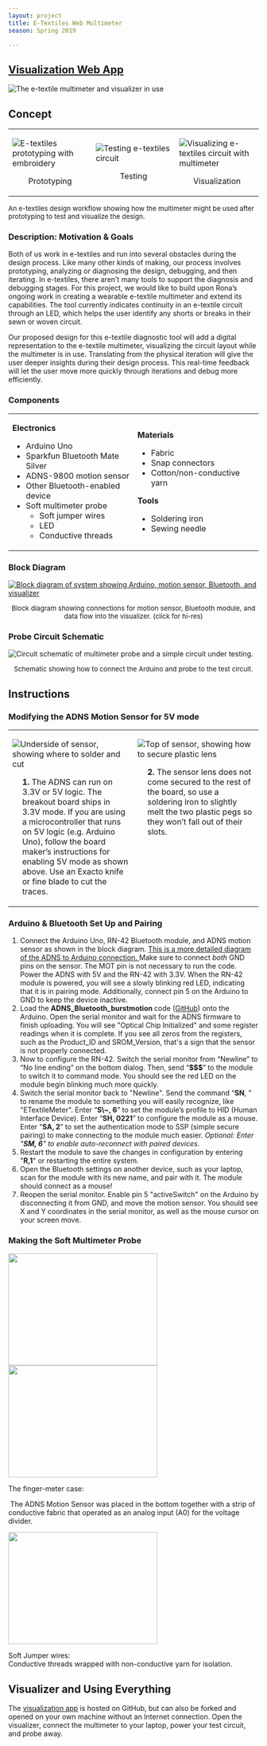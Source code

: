 ```yaml
---
layout: project
title: E-Textiles Web Multimeter
season: Spring 2019

---
```

## [Visualization Web App](/projects/ETextileMultimeter/main)

![The e-textile multimeter and visualizer in use](./documentation/cover.jpg)

## Concept

<table style="width: 100%; border-collapse: collapse; margin-left: auto; margin-right: auto;" border="0" cellspacing="0" cellpadding="0"> <tbody> <tr>
<td style="width: 33.3333%;">
<p><img src="./documentation/prototyping.jpg" alt="E-textiles prototyping with embroidery"></p>
<p style="text-align: center;">Prototyping</p>
</td>
<td style="width: 33.3333%;">
<p><img src="./documentation/testing.jpg" alt="Testing e-textiles circuit"></p>
<p style="text-align: center;">Testing</p>
</td>
<td style="width: 33.3333%;">
<p><img src="./documentation/visualization.jpg" alt="Visualizing e-textiles circuit with multimeter"></p>
<p style="text-align: center;">Visualization</p>
</td>
</tr></tbody></table>
<p><span style="font-size: 10pt;">An e-textiles design workflow showing how the multimeter might be used after prototyping to test and visualize the design.</span></p>

### Description: Motivation & Goals

Both of us work in e-textiles and run into several obstacles during the design process. Like many other kinds of making, our process involves prototyping, analyzing or diagnosing the design, debugging, and then iterating. In e-textiles, there aren’t many tools to support the diagnosis and debugging stages. For this project, we would like to build upon Rona’s ongoing work in creating a wearable e-textile multimeter and extend its capabilities. The tool currently indicates continuity in an e-textile circuit through an LED, which helps the user identify any shorts or breaks in their sewn or woven circuit.

Our proposed design for this e-textile diagnostic tool will add a digital representation to the e-textile multimeter, visualizing the circuit layout while the multimeter is in use. Translating from the physical iteration will give the user deeper insights during their design process. This real-time feedback will let the user move more quickly through iterations and debug more efficiently.

### Components

<table style="width: 100%;">
<tbody>
<tr>
<td style="width: 50%;">
<p><strong>Electronics</strong></p>
<ul>
<li>Arduino Uno</li>
<li>Sparkfun Bluetooth Mate Silver</li>
<li>ADNS-9800 motion sensor</li>
<li>Other Bluetooth-enabled device</li>
<li>Soft multimeter probe
<ul>
<li>Soft jumper wires </li>
<li>LED</li>
<li>Conductive threads </li>
</ul>
</li>
</ul>
</td>
<td style="width: 50%;">
<p><strong>Materials</strong></p>
<ul>
<li>Fabric</li>
<li>Snap connectors</li>
<li>Cotton/non-conductive yarn</li>
</ul>
<p><strong>Tools</strong></p>
<ul>
<li>Soldering iron</li>
<li>Sewing needle</li>
</ul>
</td>
</tr></tbody></table>

### Block Diagram

<p><a href="./documentation/blockDiagram.png"><img src="./documentation/blockDiagram.png" alt="Block diagram of system showing Arduino, motion sensor, Bluetooth, and visualizer"></a></p>
<p style="text-align: center;"><span style="font-size: 10pt;">Block diagram showing connections for motion sensor, Bluetooth module, and data flow into the visualizer. (click for hi-res)</span></p>

### Probe Circuit Schematic

<p><img src="./documentation/voltmeterCircuit.png" alt="Circuit schematic of multimeter probe and a simple circuit under testing."></p>
<p style="text-align: center;"><span style="font-size: 10pt;">Schematic showing how to connect the Arduino and probe to the test circuit.</span></p>

## Instructions

### Modifying the ADNS Motion Sensor for 5V mode

<table style="width: 100%; border-collapse: collapse;" border="0" cellpadding="0">
<tbody><tr>
<td style="width: 50%;">
<p><img src="./documentation/ADNS_underside.jpg" alt="Underside of sensor, showing where to solder and cut"></p>
<p style="padding-left: 20px;"><span><strong>1.</strong> The ADNS can run on 3.3V or 5V logic. The breakout board ships in 3.3V mode. If you are using a microcontroller that runs on 5V logic (e.g. Arduino Uno), follow the board maker’s instructions for enabling 5V mode as shown above. Use an Exacto knife or fine blade to cut the traces.</span></p>
</td>
<td style="width: 50%; vertical-align: top;">
<p><img src="./documentation/ADNS_topside.jpg" alt="Top of sensor, showing how to secure plastic lens"></p>
<p style="padding-left: 20px;"><strong>2.</strong> The sensor lens does not come secured to the rest of the board, so use a soldering iron to slightly melt the two plastic pegs so they won’t fall out of their slots.</p>
</td>
</tr></tbody></table>

### Arduino & Bluetooth Set Up and Pairing

<ol>
<li>Connect the Arduino Uno, RN-42 Bluetooth module, and ADNS motion sensor as shown in the block diagram. <a href="https://cdn.tindiemedia.com/images/resize/WKNelWheBozH4EhsI_s1RjeWf5k=/p/full-fit-in/1378x1034/i/3333/products/2016-05-29T15%3A12%3A00.327Z-ADNS-9800%20to%20Uno.jpg">This is a more detailed diagram of the ADNS to Arduino connection. </a>Make sure to connect <em>both</em> GND pins on the sensor. The MOT pin is not necessary to run the code. Power the ADNS with 5V and the RN-42 with 3.3V. When the RN-42 module is powered, you will see a slowly blinking red LED, indicating that it is in pairing mode. Additionally, connect pin 5 on the Arduino to GND to keep the device inactive.</li>
<li>Load the <strong>ADNS_Bluetooth_burstmotion </strong>code (<a href="https://github.com/sminliwu/sminliwu.github.io/blob/master/projects/ETextileMultimeter/Arduino/ADNS_Bluetooth_burstmotion.ino">GitHub</a>) onto the Arduino. Open the serial monitor and wait for the ADNS firmware to finish uploading. You will see "Optical Chip Initialized" and some register readings when it is complete. If you see all zeros from the registers, such as the Product_ID and SROM_Version, that's a sign that the sensor is not properly connected.</li>
<li>Now to configure the RN-42. <span>Switch the serial monitor from “Newline” to “No line ending” on the bottom dialog. Then, send “</span><strong>$$$</strong><span>” to the module to switch it to command mode. You should see the red LED on the module begin blinking much more quickly. </span></li>
<li><span>Switch the serial monitor back to "Newline". Send the command “<strong>SN</strong>, <em><something unique></em>” to rename the module to something you will easily recognize, like "ETextileMeter". </span>Enter “<strong>S\~, 6</strong>” to set the module’s profile to HID (Human Interface Device). Enter “<strong>SH, 0221</strong>” to configure the module as a mouse. Enter “<strong>SA, 2</strong>” to set the authentication mode to SSP (simple secure pairing) to make connecting to the module much easier. <em>Optional: Enter "<strong>SM, 6</strong>" to enable auto-reconnect with paired devices.</em></li>
<li>Restart the module to save the changes in configuration by entering "<strong>R,1</strong>" or restarting the entire system.</li>
<li><span>Open the Bluetooth settings on another device, such as your laptop, scan for the module with its new name, and pair with it. The module should connect as a mouse!</span></li>
<li><span>Reopen the serial monitor. Enable pin 5 "activeSwitch" on the Arduino by disconnecting it from GND, and move the motion sensor. You should see X and Y coordinates in the serial monitor, as well as the mouse cursor on your screen move.</span></li>
</ol>

### Making the Soft Multimeter Probe

<p>
<img src="./documentation/probe1.jpg" width="300" height="225">
<img src="./documentation/probe2.jpg" width="300" height="225">
</p>
<p>The finger-meter case:</p>
<p> The ADNS Motion Sensor was placed in the bottom together with a strip of conductive fabric that operated as an analog input (A0) for the voltage divider. </p>
<p><img src="./documentation/wires.jpg" width="300" height="225"></p>
<p>Soft Jumper wires: <br />Conductive threads wrapped with non-conductive yarn for isolation.  </p>

## Visualizer and Using Everything

The [visualization app](/projects/ETextileMultimeter/main) is hosted on GitHub, but can also be forked and opened on your own machine without an Internet connection. Open the visualizer, connect the multimeter to your laptop, power your test circuit, and probe away.